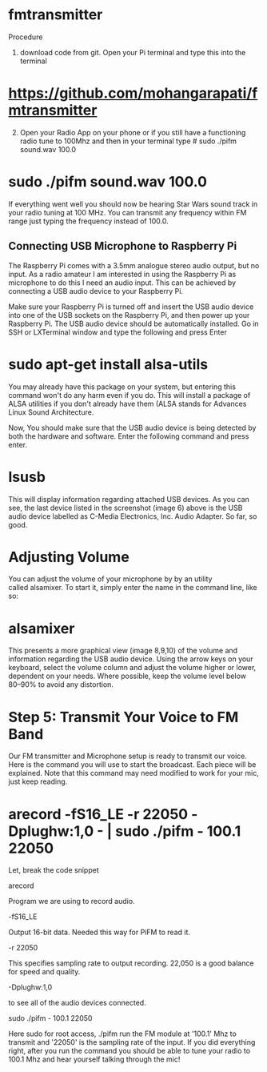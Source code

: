 # fmtransmitter
Procedure
1. download code from git. Open your Pi terminal and type this into the terminal

# https://github.com/mohangarapati/fmtransmitter

2. Open your Radio App on your phone or if you still have a functioning radio tune to 100Mhz and then in your terminal type  # sudo ./pifm sound.wav 100.0
# sudo ./pifm sound.wav 100.0 


If everything went well you should now be hearing Star Wars sound track in your radio tuning at 100 MHz. You can transmit any frequency within FM range just typing the frequency instead of 100.0.
 ## Connecting USB Microphone to Raspberry Pi




The Raspberry Pi comes with a 3.5mm analogue stereo audio output, but no input. As a radio amateur I am interested in using the Raspberry Pi as microphone to do this I need an audio input. This can be achieved by connecting a USB audio device to your Raspberry Pi.


Make sure your Raspberry Pi is turned off and insert the USB audio device into one of the USB sockets on the Raspberry Pi, and then power up your Raspberry Pi. The USB audio device should be automatically installed. Go in SSH or LXTerminal window and type the following and press Enter


# sudo apt-get install alsa-utils


You may already have this package on your system, but entering this command won't do any harm even if you do. This will install a package of ALSA utilities if you don't already have them (ALSA stands for Advances Linux Sound Architecture.

Now, You should make sure that the USB audio device is being detected by both the hardware and software. Enter the following command and press enter. 

# lsusb


This will display information regarding attached USB devices. As you can see, the last device listed in the screenshot (image 6) above is the USB audio device labelled as C-Media Electronics, Inc. Audio Adapter. So far, so good.

# Adjusting Volume

You can adjust the volume of your microphone by by an utility called alsamixer.
To start it, simply enter the name in the command line, like so:

# alsamixer


This presents a more graphical view (image 8,9,10) of the volume and information regarding the USB audio device. Using the arrow keys on your keyboard, select the volume column and adjust the volume higher or lower, dependent on your needs. Where possible, keep the volume level below 80–90% to avoid any distortion.

# Step 5: Transmit Your Voice to FM Band

Our FM transmitter and Microphone setup is ready to transmit our voice. Here is the command you will use to start the broadcast. Each piece will be explained. Note that this command may need modified to work for your mic, just keep reading.



# arecord -fS16_LE -r 22050 -Dplughw:1,0 - | sudo ./pifm - 100.1 22050


Let, break the code snippet

arecord

Program we are using to record audio.

-fS16_LE

Output 16-bit data. Needed this way for PiFM to read it.

-r 22050

This specifies sampling rate to output recording. 22,050 is a good balance for speed and quality.

-Dplughw:1,0

to see all of the audio devices connected.

sudo ./pifm - 100.1 22050


Here sudo for root access, ./pifm run the FM module at '100.1' Mhz to transmit and '22050' is the sampling rate of the input. If you did everything right, after you run the command you should be able to tune your radio to 100.1 Mhz and hear yourself talking through the mic!
